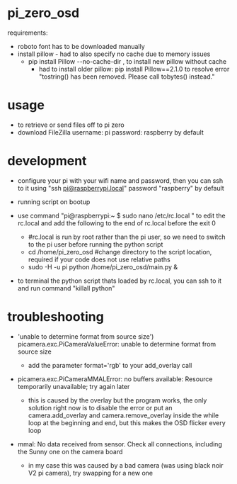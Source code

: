 # pi_zero_osd

requirements:
* roboto font has to be downloaded manually
* install pillow - had to also specify no cache due to memory issues
  * pip install Pillow --no-cache-dir , to install new pillow without cache
    * had to install older pillow: pip install Pillow==2.1.0 to resolve error "tostring() has been removed. Please call tobytes() instead."

# usage
* to retrieve or send files off to pi zero
 * download FileZilla username: pi password: raspberry by default
 
# development
* configure your pi with your wifi name and password, then you can ssh to it using "ssh pi@raspberrypi.local" password "raspberry" by default
* running script on bootup
 * use command "pi@raspberrypi:~ $ sudo nano /etc/rc.local
" to edit the rc.local and add the following to the end of rc.local before the exit 0

    * #rc.local is run by root rather than the pi user, so we need to switch to the pi user before running the python script
    * cd /home/pi_zero_osd #change directory to the script location, required if your code does not use relative paths
    * sudo -H -u pi python /home/pi_zero_osd/main.py &
* to terminal the python script thats loaded by rc.local, you can ssh to it and run command "killall python"


# troubleshooting
* 'unable to determine format from source size') picamera.exc.PiCameraValueError: unable to determine format from source size
  * add the parameter format='rgb' to your add_overlay call
* picamera.exc.PiCameraMMALError: no buffers available: Resource temporarily unavailable; try again later
  * this is caused by the overlay but the program works, the only solution right now is to disable the error or put an camera.add_overlay and camera.remove_overlay inside the while loop at the beginning and end, but this makes the OSD flicker every loop

  
* mmal: No data received from sensor. Check all connections, including the Sunny one on the camera board
  * in my case this was caused by a bad camera (was using black noir V2 pi camera), try swapping for a new one

